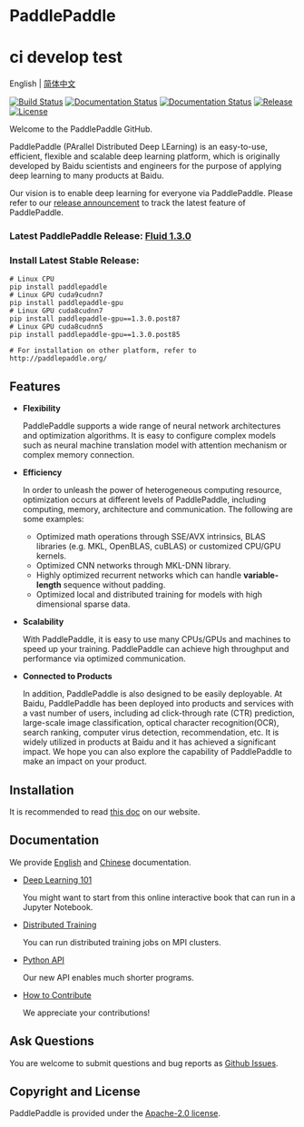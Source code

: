 # PaddlePaddle
# ci develop test

English | [简体中文](./README_cn.md)

[![Build Status](https://travis-ci.org/PaddlePaddle/Paddle.svg?branch=develop)](https://travis-ci.org/PaddlePaddle/Paddle)
[![Documentation Status](https://img.shields.io/badge/docs-latest-brightgreen.svg?style=flat)](http://paddlepaddle.org/documentation/docs/en/1.3/beginners_guide/index_en.html)
[![Documentation Status](https://img.shields.io/badge/中文文档-最新-brightgreen.svg)](http://paddlepaddle.org/documentation/docs/zh/1.3/beginners_guide/index.html)
[![Release](https://img.shields.io/github/release/PaddlePaddle/Paddle.svg)](https://github.com/PaddlePaddle/Paddle/releases)
[![License](https://img.shields.io/badge/license-Apache%202-blue.svg)](LICENSE)

Welcome to the PaddlePaddle GitHub.

PaddlePaddle (PArallel Distributed Deep LEarning) is an easy-to-use,
efficient, flexible and scalable deep learning platform, which is originally
developed by Baidu scientists and engineers for the purpose of applying deep
learning to many products at Baidu.

Our vision is to enable deep learning for everyone via PaddlePaddle.
Please refer to our [release announcement](https://github.com/PaddlePaddle/Paddle/releases) to track the latest feature of PaddlePaddle.

### Latest PaddlePaddle Release: [Fluid 1.3.0](https://github.com/PaddlePaddle/Paddle/tree/release/1.3)
### Install Latest Stable Release:
```
# Linux CPU
pip install paddlepaddle
# Linux GPU cuda9cudnn7
pip install paddlepaddle-gpu
# Linux GPU cuda8cudnn7
pip install paddlepaddle-gpu==1.3.0.post87
# Linux GPU cuda8cudnn5
pip install paddlepaddle-gpu==1.3.0.post85

# For installation on other platform, refer to http://paddlepaddle.org/
```

## Features

- **Flexibility**

    PaddlePaddle supports a wide range of neural network architectures and
    optimization algorithms. It is easy to configure complex models such as
    neural machine translation model with attention mechanism or complex memory
    connection.

-  **Efficiency**

    In order to unleash the power of heterogeneous computing resource,
    optimization occurs at different levels of PaddlePaddle, including
    computing, memory, architecture and communication. The following are some
    examples:

      - Optimized math operations through SSE/AVX intrinsics, BLAS libraries
      (e.g. MKL, OpenBLAS, cuBLAS) or customized CPU/GPU kernels.
      - Optimized CNN networks through MKL-DNN library.
      - Highly optimized recurrent networks which can handle **variable-length**
      sequence without padding.
      - Optimized local and distributed training for models with high dimensional
      sparse data.

- **Scalability**

    With PaddlePaddle, it is easy to use many CPUs/GPUs and machines to speed
    up your training. PaddlePaddle can achieve high throughput and performance
    via optimized communication.

- **Connected to Products**

    In addition, PaddlePaddle is also designed to be easily deployable. At Baidu,
    PaddlePaddle has been deployed into products and services with a vast number
    of users, including ad click-through rate (CTR) prediction, large-scale image
    classification, optical character recognition(OCR), search ranking, computer
    virus detection, recommendation, etc. It is widely utilized in products at
    Baidu and it has achieved a significant impact. We hope you can also explore
    the capability of PaddlePaddle to make an impact on your product.

## Installation

It is recommended to read [this doc](http://paddlepaddle.org/documentation/docs/en/1.3/beginners_guide/index_en.html) on our website.

## Documentation

We provide [English](http://paddlepaddle.org/documentation/docs/en/1.3/beginners_guide/index_en.html) and
[Chinese](http://paddlepaddle.org/documentation/docs/zh/1.3/beginners_guide/index.html) documentation.

- [Deep Learning 101](https://github.com/PaddlePaddle/book)

  You might want to start from this online interactive book that can run in a Jupyter Notebook.

- [Distributed Training](http://paddlepaddle.org/documentation/docs/en/1.3/user_guides/howto/training/multi_node_en.html)

  You can run distributed training jobs on MPI clusters.

- [Python API](http://paddlepaddle.org/documentation/docs/en/1.3/api/index_en.html)

   Our new API enables much shorter programs.

- [How to Contribute](http://paddlepaddle.org/documentation/docs/en/1.3/advanced_usage/development/contribute_to_paddle/index_en.html)

   We appreciate your contributions!

## Ask Questions

You are welcome to submit questions and bug reports as [Github Issues](https://github.com/PaddlePaddle/Paddle/issues).

## Copyright and License
PaddlePaddle is provided under the [Apache-2.0 license](LICENSE).
